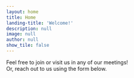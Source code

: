 ```yaml
---
layout: home
title: Home
landing-title: 'Welcome!'
description: null
image: null
author: null
show_tile: false
---
```


Feel free to join or visit us in any of our meetings! 
<br /> Or, reach out to us using the form below.